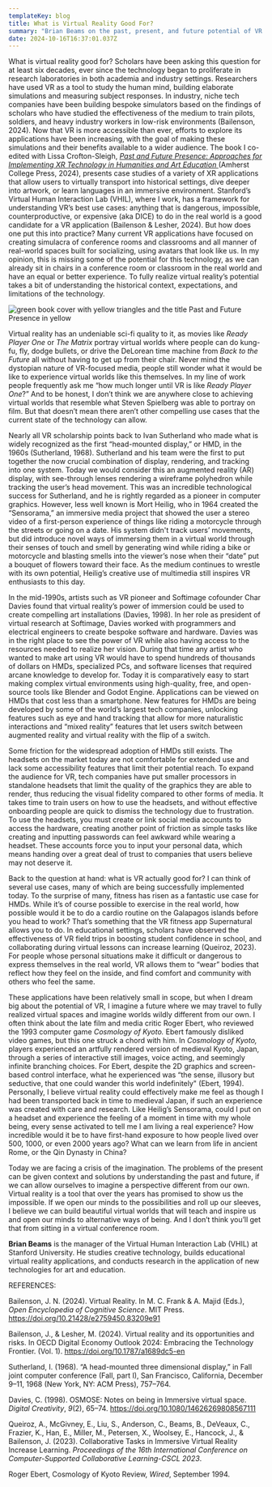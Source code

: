 ```yaml
---
templateKey: blog
title: What is Virtual Reality Good For?
summary: "Brian Beams on the past, present, and future potential of VR "
date: 2024-10-16T16:37:01.037Z
---
```

What is virtual reality good for? Scholars have been asking this question for at least six decades, ever since the technology began to proliferate in research laboratories in both academia and industry settings. Researchers have used VR as a tool to study the human mind, building elaborate simulations and measuring subject responses. In industry, niche tech companies have been building bespoke simulators based on the findings of scholars who have studied the effectiveness of the medium to train pilots, soldiers, and heavy industry workers in low-risk environments (Bailenson, 2024). Now that VR is more accessible than ever, efforts to explore its applications have been increasing, with the goal of making these simulations and their benefits available to a wider audience. The book I co-edited with Lissa Crofton-Sleigh, *[Past and Future Presence: Approaches for Implementing XR Technology in Humanities and Art Education ](https://www.fulcrum.org/concern/monographs/j96023895?locale=en)*(Amherst College Press, 2024), presents case studies of a variety of XR applications that allow users to virtually transport into historical settings, dive deeper into artwork, or learn languages in an immersive environment. Stanford’s Virtual Human Interaction Lab (VHIL), where I work, has a framework for understanding VR’s best use cases: anything that is dangerous, impossible, counterproductive, or expensive (aka DICE) to do in the real world is a good candidate for a VR application (Bailenson & Lesher, 2024). But how does one put this into practice? Many current VR applications have focused on creating simulacra of conference rooms and classrooms and all manner of real-world spaces built for socializing, using avatars that look like us. In my opinion, this is missing some of the potential for this technology, as we can already sit in chairs in a conference room or classroom in the real world and have an equal or better experience. To fully realize virtual reality’s potential takes a bit of understanding the historical context, expectations, and limitations of the technology. 

![green book cover with yellow triangles and the title Past and Future Presence in yellow](assets/xr-hum-thumbnail.jpg)

Virtual reality has an undeniable sci-fi quality to it, as movies like *Ready Player One* or *The Matrix* portray virtual worlds where people can do kung-fu, fly, dodge bullets, or drive the DeLorean time machine from *Back to the Future* all without having to get up from their chair. Never mind the dystopian nature of VR-focused media, people still wonder what it would be like to experience virtual worlds like this themselves. In my line of work people frequently ask me “how much longer until VR is like *Ready Player One*?” And to be honest, I don’t think we are anywhere close to achieving virtual worlds that resemble what Steven Spielberg was able to portray on film. But that doesn’t mean there aren’t other compelling use cases that the current state of the technology can allow.

Nearly all VR scholarship points back to Ivan Sutherland who made what is widely recognized as the first “head-mounted display,” or HMD, in the 1960s (Sutherland, 1968). Sutherland and his team were the first to put together the now crucial combination of display, rendering, and tracking into one system. Today we would consider this an augmented reality (AR) display, with see-through lenses rendering a wireframe polyhedron while tracking the user’s head movement. This was an incredible technological success for Sutherland, and he is rightly regarded as a pioneer in computer graphics. However, less well known is Mort Heilig, who in 1964 created the “Sensorama,” an immersive media project that showed the user a stereo video of a first-person experience of things like riding a motorcycle through the streets or going on a date. His system didn't track users’ movements, but did introduce novel ways of immersing them in a virtual world through their senses of touch and smell by generating wind while riding a bike or motorcycle and blasting smells into the viewer’s nose when their “date” put a bouquet of flowers toward their face. As the medium continues to wrestle with its own potential, Heilig’s creative use of multimedia still inspires VR enthusiasts to this day. 

In the mid-1990s, artists such as VR pioneer and Softimage cofounder Char Davies found that virtual reality’s power of immersion could be used to create compelling art installations (Davies, 1998). In her role as president of virtual research at Softimage, Davies worked with programmers and electrical engineers to create bespoke software and hardware. Davies was in the right place to see the power of VR while also having access to the resources needed to realize her vision. During that time any artist who wanted to make art using VR would have to spend hundreds of thousands of dollars on HMDs, specialized PCs, and software licenses that required arcane knowledge to develop for. Today it is comparatively easy to start making complex virtual environments using high-quality, free, and open-source tools like Blender and Godot Engine. Applications can be viewed on HMDs that cost less than a smartphone. New features for HMDs are being developed by some of the world’s largest tech companies, unlocking features such as eye and hand tracking that allow for more naturalistic interactions and “mixed reality” features that let users switch between augmented reality and virtual reality with the flip of a switch.

Some friction for the widespread adoption of HMDs still exists. The headsets on the market today are not comfortable for extended use and lack some accessibility features that limit their potential reach. To expand the audience for VR, tech companies have put smaller processors in standalone headsets that limit the quality of the graphics they are able to render, thus reducing the visual fidelity compared to other forms of media. It takes time to train users on how to use the headsets, and without effective onboarding people are quick to dismiss the technology due to frustration. To use the headsets, you must create or link social media accounts to access the hardware, creating another point of friction as simple tasks like creating and inputting passwords can feel awkward while wearing a headset. These accounts force you to input your personal data, which means handing over a great deal of trust to companies that users believe may not deserve it.

Back to the question at hand: what is VR actually good for? I can think of several use cases, many of which are being successfully implemented today. To the surprise of many, fitness has risen as a fantastic use case for HMDs. While it’s of course possible to exercise in the real world, how possible would it be to do a cardio routine on the Galapagos islands before you head to work? That’s something that the VR fitness app Supernatural allows you to do. In educational settings, scholars have observed the effectiveness of VR field trips in boosting student confidence in school, and collaborating during virtual lessons can increase learning (Queiroz, 2023). For people whose personal situations make it difficult or dangerous to express themselves in the real world, VR allows them to “wear” bodies that reflect how they feel on the inside, and find comfort and community with others who feel the same. 

These applications have been relatively small in scope, but when I dream big about the potential of VR, I imagine a future where we may travel to fully realized virtual spaces and imagine worlds wildly different from our own. I often think about the late film and media critic Roger Ebert, who reviewed the 1993 computer game *Cosmology of Kyoto.* Ebert famously disliked video games, but this one struck a chord with him. In *Cosmology of Kyoto,* players experienced an artfully rendered version of medieval Kyoto, Japan, through a series of interactive still images, voice acting, and seemingly infinite branching choices. For Ebert, despite the 2D graphics and screen-based control interface, what he experienced was “the sense, illusory but seductive, that one could wander this world indefinitely" (Ebert, 1994). Personally, I believe virtual reality could effectively make me feel as though I had been transported back in time to medieval Japan, if such an experience was created with care and research. Like Heilig’s Sensorama, could I put on a headset and experience the feeling of a moment in time with my whole being, every sense activated to tell me I am living a real experience? How incredible would it be to have first-hand exposure to how people lived over 500, 1000, or even 2000 years ago? What can we learn from life in ancient Rome, or the Qin Dynasty in China?

Today we are facing a crisis of the imagination. The problems of the present can be given context and solutions by understanding the past and future, if we can allow ourselves to imagine a perspective different from our own. Virtual reality is a tool that over the years has promised to show us the impossible. If we open our minds to the possibilities and roll up our sleeves, I believe we can build beautiful virtual worlds that will teach and inspire us and open our minds to alternative ways of being. And I don’t think you’ll get that from sitting in a virtual conference room.

**Brian Beams** is the manager of the Virtual Human Interaction Lab (VHIL) at Stanford University. He studies creative technology, builds educational virtual reality applications, and conducts research in the application of new technologies for art and education.

REFERENCES:

Bailenson, J. N. (2024). Virtual Reality. In M. C. Frank & A. Majid (Eds.), *Open Encyclopedia of Cognitive Science*. MIT Press. https://doi.org/10.21428/e2759450.83209e91

Bailenson, J., & Lesher, M. (2024). Virtual reality and its opportunities and risks. In OECD Digital Economy Outlook 2024: Embracing the Technology Frontier. (Vol. 1). https://doi.org/10.1787/a1689dc5-en

Sutherland, I. (1968). “A head-mounted three dimensional display,” in Fall joint computer conference (Fall, part I), San Francisco, California, December 9–11, 1968 (New York, NY: ACM Press), 757–764.

Davies, C. (1998). OSMOSE: Notes on being in Immersive virtual space. *Digital Creativity*, *9*(2), 65–74. https://doi.org/10.1080/14626269808567111

Queiroz, A., McGivney, E., Liu, S., Anderson, C., Beams, B., DeVeaux, C., Frazier, K., Han, E., Miller, M., Petersen, X., Woolsey, E., Hancock, J., & Bailenson, J. (2023). Collaborative Tasks in Immersive Virtual Reality Increase Learning. *Proceedings of the 16th International Conference on Computer-Supported Collaborative Learning-CSCL 2023*.

Roger Ebert, Cosmology of Kyoto Review, *Wired*, September 1994.